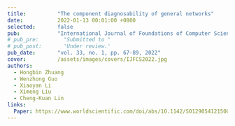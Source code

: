 ```yaml
---
title:          "The component diagnosability of general networks"
date:           2022-01-13 00:01:00 +0800
selected:       false
pub:            "International Journal of Foundations of Computer Science,"
# pub_pre:        "Submitted to "
# pub_post:       'Under review.'
pub_date:       "vol. 33, no. 1, pp. 67-89, 2022"
cover:          /assets/images/covers/IJFCS2022.jpg
authors:
  - Hongbin Zhuang
  - Wenzhong Guo
  - Xiaoyan Li
  - Ximeng Liu
  - Cheng-Kuan Lin
links:
  Paper: https://www.worldscientific.com/doi/abs/10.1142/S0129054121500374
---
```

